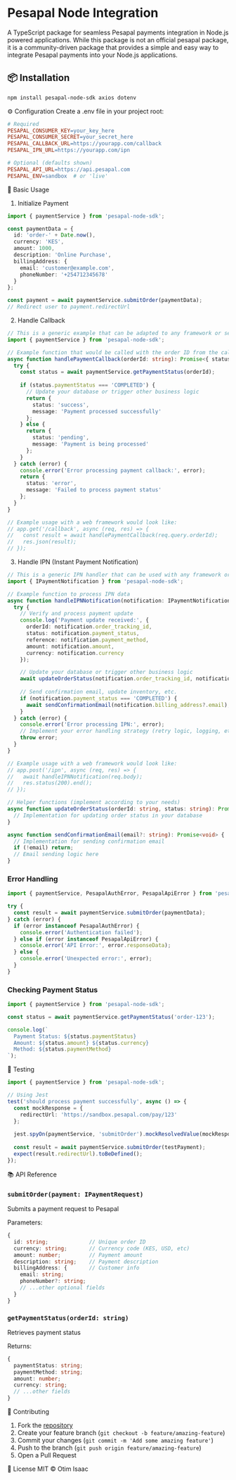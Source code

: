 # Pesapal Node Integration



A TypeScript package for seamless Pesapal payments integration in Node.js powered applications. While this package is not an official pesapal package, it is a community-driven package that provides a simple and easy way to integrate Pesapal payments into your Node.js applications.

## 📦 Installation

```bash
npm install pesapal-node-sdk axios dotenv
```

⚙️ Configuration
Create a .env file in your project root:

```makefile
# Required
PESAPAL_CONSUMER_KEY=your_key_here
PESAPAL_CONSUMER_SECRET=your_secret_here
PESAPAL_CALLBACK_URL=https://yourapp.com/callback
PESAPAL_IPN_URL=https://yourapp.com/ipn

# Optional (defaults shown)
PESAPAL_API_URL=https://api.pesapal.com
PESAPAL_ENV=sandbox  # or 'live'
```

🚀 Basic Usage
1. Initialize Payment
```typescript
import { paymentService } from 'pesapal-node-sdk';

const paymentData = {
  id: 'order-' + Date.now(),
  currency: 'KES',
  amount: 1000,
  description: 'Online Purchase',
  billingAddress: {
    email: 'customer@example.com',
    phoneNumber: '+254712345678'
  }
};

const payment = await paymentService.submitOrder(paymentData);
// Redirect user to payment.redirectUrl
```

2. Handle Callback
```typescript
// This is a generic example that can be adapted to any framework or serverless environment
import { paymentService } from 'pesapal-node-sdk';

// Example function that would be called with the order ID from the callback URL
async function handlePaymentCallback(orderId: string): Promise<{ status: string; message: string }> {
  try {
    const status = await paymentService.getPaymentStatus(orderId);
    
    if (status.paymentStatus === 'COMPLETED') {
      // Update your database or trigger other business logic
      return { 
        status: 'success', 
        message: 'Payment processed successfully' 
      };
    } else {
      return { 
        status: 'pending', 
        message: 'Payment is being processed' 
      };
    }
  } catch (error) {
    console.error('Error processing payment callback:', error);
    return { 
      status: 'error', 
      message: 'Failed to process payment status' 
    };
  }
}

// Example usage with a web framework would look like:
// app.get('/callback', async (req, res) => {
//   const result = await handlePaymentCallback(req.query.orderId);
//   res.json(result);
// });
```

3. Handle IPN (Instant Payment Notification)
```typescript
// This is a generic IPN handler that can be used with any framework or serverless environment
import { IPaymentNotification } from 'pesapal-node-sdk';

// Example function to process IPN data
async function handleIPNNotification(notification: IPaymentNotification): Promise<void> {
  try {
    // Verify and process payment update
    console.log('Payment update received:', {
      orderId: notification.order_tracking_id,
      status: notification.payment_status,
      reference: notification.payment_method,
      amount: notification.amount,
      currency: notification.currency
    });

    // Update your database or trigger other business logic
    await updateOrderStatus(notification.order_tracking_id, notification.payment_status);
    
    // Send confirmation email, update inventory, etc.
    if (notification.payment_status === 'COMPLETED') {
      await sendConfirmationEmail(notification.billing_address?.email);
    }
  } catch (error) {
    console.error('Error processing IPN:', error);
    // Implement your error handling strategy (retry logic, logging, etc.)
    throw error;
  }
}

// Example usage with a web framework would look like:
// app.post('/ipn', async (req, res) => {
//   await handleIPNNotification(req.body);
//   res.status(200).end();
// });

// Helper functions (implement according to your needs)
async function updateOrderStatus(orderId: string, status: string): Promise<void> {
  // Implementation for updating order status in your database
}

async function sendConfirmationEmail(email?: string): Promise<void> {
  // Implementation for sending confirmation email
  if (!email) return;
  // Email sending logic here
}
```

### Error Handling
```typescript
import { paymentService, PesapalAuthError, PesapalApiError } from 'pesapal-node-sdk';

try {
  const result = await paymentService.submitOrder(paymentData);
} catch (error) {
  if (error instanceof PesapalAuthError) {
    console.error('Authentication failed');
  } else if (error instanceof PesapalApiError) {
    console.error('API Error:', error.responseData);
  } else {
    console.error('Unexpected error:', error);
  }
}
```

### Checking Payment Status
```typescript
import { paymentService } from 'pesapal-node-sdk';

const status = await paymentService.getPaymentStatus('order-123');

console.log(`
  Payment Status: ${status.paymentStatus}
  Amount: ${status.amount} ${status.currency}
  Method: ${status.paymentMethod}
`);
```

🧪 Testing
```typescript
import { paymentService } from 'pesapal-node-sdk';

// Using Jest
test('should process payment successfully', async () => {
  const mockResponse = {
    redirectUrl: 'https://sandbox.pesapal.com/pay/123'
  };
  
  jest.spyOn(paymentService, 'submitOrder').mockResolvedValue(mockResponse);
  
  const result = await paymentService.submitOrder(testPayment);
  expect(result.redirectUrl).toBeDefined();
});
```

📚 API Reference
### `submitOrder(payment: IPaymentRequest)`
Submits a payment request to Pesapal

Parameters:
```typescript
{
  id: string;             // Unique order ID
  currency: string;       // Currency code (KES, USD, etc)
  amount: number;         // Payment amount
  description: string;    // Payment description
  billingAddress: {       // Customer info
    email: string;
    phoneNumber?: string;
    // ...other optional fields
  }
}
```

### `getPaymentStatus(orderId: string)`
Retrieves payment status

Returns:
```typescript
{
  paymentStatus: string;
  paymentMethod: string;
  amount: number;
  currency: string;
  // ...other fields
}
```

🤝 Contributing
1. Fork the [repository](https://github.com/otim-otim/pesapal-node-sdk)
2. Create your feature branch (`git checkout -b feature/amazing-feature`)
3. Commit your changes (`git commit -m 'Add some amazing feature'`)
4. Push to the branch (`git push origin feature/amazing-feature`)
5. Open a Pull Request

📜 License
MIT © Otim Isaac